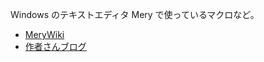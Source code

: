 Windows のテキストエディタ Mery で使っているマクロなど。

- [MeryWiki](https://www.haijin-boys.com/wiki/%E3%83%A1%E3%82%A4%E3%83%B3%E3%83%9A%E3%83%BC%E3%82%B8)
- [作者さんブログ](https://www.haijin-boys.com/software/mery)